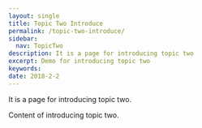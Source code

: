 ```yaml
---
layout: single
title: Topic Two Introduce
permalink: /topic-two-introduce/
sidebar:
  nav: TopicTwo
description: It is a page for introducing topic two
excerpt: Demo for introducing topic two
keywords: 
date: 2018-2-2
---
```


It is a page for introducing topic two.

Content of introducing topic two.


